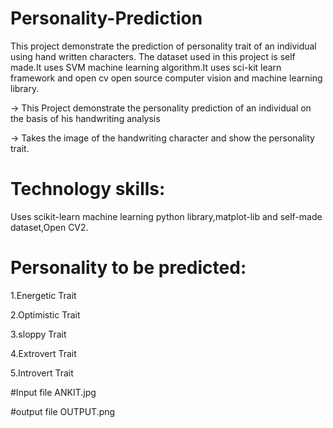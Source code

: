 # Personality-Prediction
This project demonstrate the prediction of personality trait of an individual using hand written characters. The dataset used in this project is self made.It uses SVM machine learning algorithm.It uses sci-kit learn framework and open cv open source computer vision and machine learning library.

-> This Project demonstrate the personality prediction of an individual on the basis of his handwriting analysis

-> Takes the image of the handwriting character and show the personality trait.

# Technology skills:
Uses scikit-learn machine learning python library,matplot-lib and self-made dataset,Open CV2.

# Personality to be predicted:
1.Energetic Trait

2.Optimistic Trait

3.sloppy Trait

4.Extrovert Trait

5.Introvert Trait


#Input file
ANKIT.jpg

#output file
OUTPUT.png

